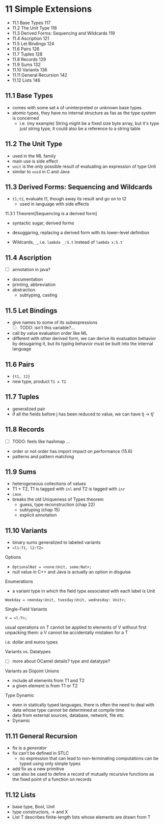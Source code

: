 # 11 Simple Extensions

- 11.1 Base Types 117
- 11.2 The Unit Type 118
- 11.3 Derived Forms: Sequencing and Wildcards 119
- 11.4 Ascription 121
- 11.5 Let Bindings 124
- 11.6 Pairs 126
- 11.7 Tuples 128
- 11.8 Records 129
- 11.9 Sums 132
- 11.10 Variants 136
- 11.11 General Recursion 142
- 11.12 Lists 146

## 11.1 Base Types

- comes with some set `A` of uninterpreted or unknown base types
- atomic types, they have no internal structure as fas as the type system is concerned
  - i.e. (my example) String might be a fixed size byte array, but it's type just string type, it could also be a reference to a string table

## 11.2 The Unit Type

- used in the ML family
- main use is side effect
- `unit` is the only possible result of evaluating an expression of type Unit
- similar to `void` in C and Java

## 11.3 Derived Forms: Sequencing and Wildcards

- `t1;t2`, evaluate t1, though away its result and go on to t2
  - used in language with side effects

11.3.1 Theorem[Sequencing is a derived form]

- syntactic sugar, derived forms
- desuggaring, replacing a derived form with its lower-level definition

- Wildcards, `_`, i.e. `lambda _:S.t` instead of `lambda x:S.t`

## 11.4 Ascription

- [ ] annotation in java?
- documentation
- printing, abbreviation
- abstraction
  - subtyping, casting

## 11.5 Let Bindings

- give names to some of its subexpressions
  - [ ] TODO: isn't this variable?...
- call by value evaluation order like ML  
- different with other derived form, we can derive its evaluation behavior by desugaring it, but its typing behavior must be built into the internal language

## 11.6 Pairs

- `{t1, t2}`
- new type, product `T1 x T2`

## 11.7 Tuples

- generalized pair
- if all the fields before j has been reduced to value, we can have tj -> tj'

## 11.8 Records

- [ ] TODO: feels like hashmap ...
- order or not order has import impact on performance (15.6)
- patterns and pattern matching

## 11.9 Sums

- heterogeneous collections of values
- T1 + T2, T1 is tagged with `inl` and T2 is tagged with `inr`
- `case`
- breaks the old Uniqueness of Types theorem
  - guess, type reconstruction (chap 22)
  - subtyping (chap 15)
  - explicit annotation

## 11.10 Variants

- binary sums generalized to labeled variants
- `<l1:T1, l2:T2>`

Options

- `OptionalNat = <none:Unit, some:Nat>;`
- null value in C++ and Java is actually an option in disguise

Enumerations

- a variant type in which the field type associated with each label is Unit

````
Weekday = <monday:Unit, tuesday:Unit, wednesday: Unit>;
````

Single-Field Variants

````
V = <l:T>;
````

usual operations on T cannot be applied to elements of V without first unpacking them: a V cannot be accidentally mistaken for a T

i.e. dollar and euros types

Variants vs. Datatypes

- [ ] more about OCamel details? type and datatype?

Variants as Disjoint Unions

- include all elements from T1 and T2
- a given element is from T1 or T2

Type Dynamic

- even in statically typed languages, there is often the need to deal with data whose type cannot be determined at compile time
- data from external sources, database, network, file etc.
- Dynamic

## 11.11 General Recursion

- fix is a *generator*
- fix can't be defined in STLC
  - no expression that can lead to non-terminating computations can be typed using only simple types
- add fix as a new primitive
- can also be used to define a record of mutually recursive functions as the fixed point of a function on records

## 11.12 Lists

- base type, Bool, Unit
- type constructors, -> and X
- List T describes finite-length lists whose elements are drawn from T

